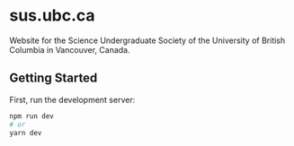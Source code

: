 # sus.ubc.ca
Website for the Science Undergraduate Society of the University of British Columbia in Vancouver, Canada.

## Getting Started

First, run the development server:

```bash
npm run dev
# or
yarn dev
```